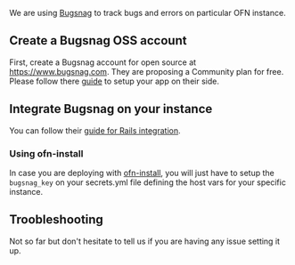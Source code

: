 We are using [Bugsnag](https://www.bugsnag.com/) to track bugs and errors on particular OFN instance.

## Create a Bugsnag OSS account

First, create a Bugsnag account for open source at https://www.bugsnag.com. They are proposing a Community plan for free.
Please follow there [guide](https://docs.bugsnag.com/product/getting-started/) to setup your app on their side.

## Integrate Bugsnag on your instance

You can follow their [guide for Rails integration](https://docs.bugsnag.com/platforms/ruby/rails).

### Using ofn-install

In case you are deploying with [ofn-install](https://github.com/openfoodfoundation/ofn-install), you will just have to setup the `bugsnag_key` on your secrets.yml file defining the host vars for your specific instance.

## Troobleshooting

Not so far but don't hesitate to tell us if you are having any issue setting it up.